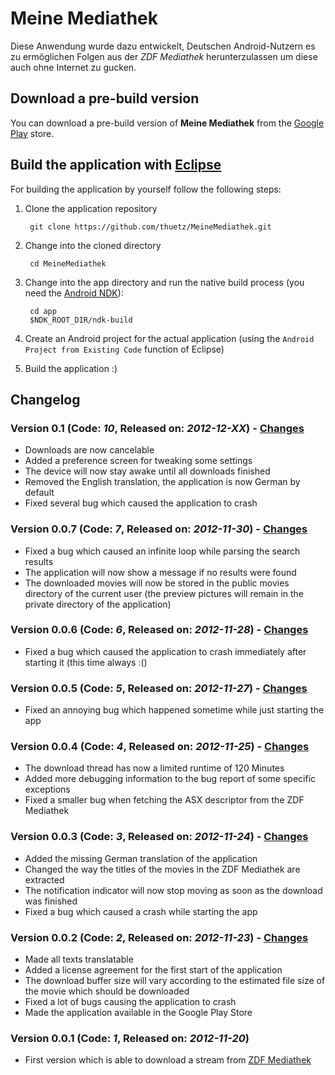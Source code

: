 # Meine Mediathek
Diese Anwendung wurde dazu entwickelt, Deutschen Android-Nutzern es zu ermöglichen Folgen aus der *ZDF Mediathek* herunterzulassen um diese auch ohne Internet zu gucken.

## Download a pre-build version
You can download a pre-build version of **Meine Mediathek** from the [Google Play][1] store.

## Build the application with [Eclipse][2]
For building the application by yourself follow the following steps:

  1. Clone the application repository

          git clone https://github.com/thuetz/MeineMediathek.git
       
  2. Change into the cloned directory

          cd MeineMediathek

  3. Change into the app directory and run the native build process (you need the [Android NDK][3]):

          cd app
          $NDK_ROOT_DIR/ndk-build

  4. Create an Android project for the actual application (using the `Android Project from Existing Code` function of Eclipse)
  5. Build the application :)

## Changelog
### Version 0.1 (Code: *10*, Released on: ***2012-12-XX***) - [Changes][110]
* Downloads are now cancelable
* Added a preference screen for tweaking some settings
* The device will now stay awake until all downloads finished
* Removed the English translation, the application is now German by default
* Fixed several bug which caused the application to crash

### Version 0.0.7 (Code: *7*, Released on: ***2012-11-30***) - [Changes][105]
* Fixed a bug which caused an infinite loop while parsing the search results
* The application will now show a message if no results were found
* The downloaded movies will now be stored in the public movies directory of the current user (the preview pictures will remain in the private directory of the application)

### Version 0.0.6 (Code: *6*, Released on: ***2012-11-28***) - [Changes][104]
* Fixed a bug which caused the application to crash immediately after starting it (this time always :()

### Version 0.0.5 (Code: *5*, Released on: ***2012-11-27***) - [Changes][103]
* Fixed an annoying bug which happened sometime while just starting the app

### Version 0.0.4 (Code: *4*, Released on: ***2012-11-25***) - [Changes][102]
* The download thread has now a limited runtime of 120 Minutes
* Added more debugging information to the bug report of some specific exceptions
* Fixed a smaller bug when fetching the ASX descriptor from the ZDF Mediathek

### Version 0.0.3 (Code: *3*, Released on: ***2012-11-24***) - [Changes][101]
* Added the missing German translation of the application
* Changed the way the titles of the movies in the ZDF Mediathek are extracted
* The notification indicator will now stop moving as soon as the download was finished
* Fixed a bug which caused a crash while starting the app

### Version 0.0.2 (Code: *2*, Released on: ***2012-11-23***) - [Changes][100]
* Made all texts translatable
* Added a license agreement for the first start of the application
* The download buffer size will vary according to the estimated file size of the movie which should be downloaded
* Fixed a lot of bugs causing the application to crash
* Made the application available in the Google Play Store

### Version 0.0.1 (Code: *1*, Released on: ***2012-11-20***)
* First version which is able to download a stream from [ZDF Mediathek][4]

 [1]: https://play.google.com/store/apps/details?id=com.halcyonwaves.apps.meinemediathek
 [2]: http://www.eclipse.org/
 [3]: http://developer.android.com/tools/sdk/ndk/index.html
 [4]: http://www.zdf.de/ZDFmediathek/hauptnavigation/startseite?flash=off
 [100]: https://github.com/thuetz/MeineMediathek/compare/v0.0.1...v0.0.2 
 [101]: https://github.com/thuetz/MeineMediathek/compare/v0.0.2...v0.0.3 
 [102]: https://github.com/thuetz/MeineMediathek/compare/v0.0.3...v0.0.4 
 [103]: https://github.com/thuetz/MeineMediathek/compare/v0.0.4...v0.0.5 
 [104]: https://github.com/thuetz/MeineMediathek/compare/v0.0.5...v0.0.6
 [105]: https://github.com/thuetz/MeineMediathek/compare/v0.0.6...v0.0.7
 [110]: https://github.com/thuetz/MeineMediathek/compare/v0.0.7...v0.1
